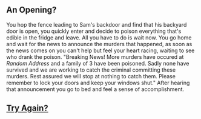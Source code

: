 ## An Opening?

You hop the fence leading to Sam's backdoor and find that his backyard door is open, you quickly enter and decide to poison everything that's edible in the fridge and leave. All you have to do is wait now. You go home and wait for the news to announce the murders that happened, as soon as the news comes on you can't help but feel your heart racing, waiting to see who drank the poison. "Breaking News! More murders have occured at *Random Address* and a family of 3 have been poisoned. Sadly none have survived and we are working to catch the criminal committing these murders. Rest assured we will stop at nothing to catch them. Please remember to lock your doors and keep your windows shut." After hearing that announcement you go to bed and feel a sense of accomplishment.

## [Try Again?](README.md)
